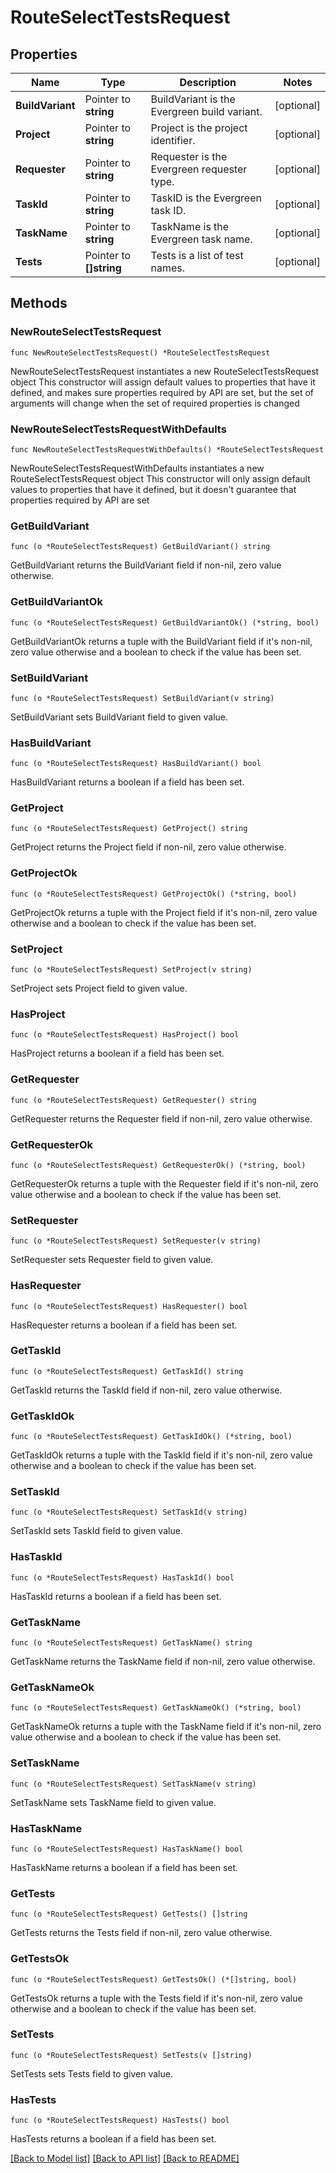 # RouteSelectTestsRequest

## Properties

Name | Type | Description | Notes
------------ | ------------- | ------------- | -------------
**BuildVariant** | Pointer to **string** | BuildVariant is the Evergreen build variant. | [optional] 
**Project** | Pointer to **string** | Project is the project identifier. | [optional] 
**Requester** | Pointer to **string** | Requester is the Evergreen requester type. | [optional] 
**TaskId** | Pointer to **string** | TaskID is the Evergreen task ID. | [optional] 
**TaskName** | Pointer to **string** | TaskName is the Evergreen task name. | [optional] 
**Tests** | Pointer to **[]string** | Tests is a list of test names. | [optional] 

## Methods

### NewRouteSelectTestsRequest

`func NewRouteSelectTestsRequest() *RouteSelectTestsRequest`

NewRouteSelectTestsRequest instantiates a new RouteSelectTestsRequest object
This constructor will assign default values to properties that have it defined,
and makes sure properties required by API are set, but the set of arguments
will change when the set of required properties is changed

### NewRouteSelectTestsRequestWithDefaults

`func NewRouteSelectTestsRequestWithDefaults() *RouteSelectTestsRequest`

NewRouteSelectTestsRequestWithDefaults instantiates a new RouteSelectTestsRequest object
This constructor will only assign default values to properties that have it defined,
but it doesn't guarantee that properties required by API are set

### GetBuildVariant

`func (o *RouteSelectTestsRequest) GetBuildVariant() string`

GetBuildVariant returns the BuildVariant field if non-nil, zero value otherwise.

### GetBuildVariantOk

`func (o *RouteSelectTestsRequest) GetBuildVariantOk() (*string, bool)`

GetBuildVariantOk returns a tuple with the BuildVariant field if it's non-nil, zero value otherwise
and a boolean to check if the value has been set.

### SetBuildVariant

`func (o *RouteSelectTestsRequest) SetBuildVariant(v string)`

SetBuildVariant sets BuildVariant field to given value.

### HasBuildVariant

`func (o *RouteSelectTestsRequest) HasBuildVariant() bool`

HasBuildVariant returns a boolean if a field has been set.

### GetProject

`func (o *RouteSelectTestsRequest) GetProject() string`

GetProject returns the Project field if non-nil, zero value otherwise.

### GetProjectOk

`func (o *RouteSelectTestsRequest) GetProjectOk() (*string, bool)`

GetProjectOk returns a tuple with the Project field if it's non-nil, zero value otherwise
and a boolean to check if the value has been set.

### SetProject

`func (o *RouteSelectTestsRequest) SetProject(v string)`

SetProject sets Project field to given value.

### HasProject

`func (o *RouteSelectTestsRequest) HasProject() bool`

HasProject returns a boolean if a field has been set.

### GetRequester

`func (o *RouteSelectTestsRequest) GetRequester() string`

GetRequester returns the Requester field if non-nil, zero value otherwise.

### GetRequesterOk

`func (o *RouteSelectTestsRequest) GetRequesterOk() (*string, bool)`

GetRequesterOk returns a tuple with the Requester field if it's non-nil, zero value otherwise
and a boolean to check if the value has been set.

### SetRequester

`func (o *RouteSelectTestsRequest) SetRequester(v string)`

SetRequester sets Requester field to given value.

### HasRequester

`func (o *RouteSelectTestsRequest) HasRequester() bool`

HasRequester returns a boolean if a field has been set.

### GetTaskId

`func (o *RouteSelectTestsRequest) GetTaskId() string`

GetTaskId returns the TaskId field if non-nil, zero value otherwise.

### GetTaskIdOk

`func (o *RouteSelectTestsRequest) GetTaskIdOk() (*string, bool)`

GetTaskIdOk returns a tuple with the TaskId field if it's non-nil, zero value otherwise
and a boolean to check if the value has been set.

### SetTaskId

`func (o *RouteSelectTestsRequest) SetTaskId(v string)`

SetTaskId sets TaskId field to given value.

### HasTaskId

`func (o *RouteSelectTestsRequest) HasTaskId() bool`

HasTaskId returns a boolean if a field has been set.

### GetTaskName

`func (o *RouteSelectTestsRequest) GetTaskName() string`

GetTaskName returns the TaskName field if non-nil, zero value otherwise.

### GetTaskNameOk

`func (o *RouteSelectTestsRequest) GetTaskNameOk() (*string, bool)`

GetTaskNameOk returns a tuple with the TaskName field if it's non-nil, zero value otherwise
and a boolean to check if the value has been set.

### SetTaskName

`func (o *RouteSelectTestsRequest) SetTaskName(v string)`

SetTaskName sets TaskName field to given value.

### HasTaskName

`func (o *RouteSelectTestsRequest) HasTaskName() bool`

HasTaskName returns a boolean if a field has been set.

### GetTests

`func (o *RouteSelectTestsRequest) GetTests() []string`

GetTests returns the Tests field if non-nil, zero value otherwise.

### GetTestsOk

`func (o *RouteSelectTestsRequest) GetTestsOk() (*[]string, bool)`

GetTestsOk returns a tuple with the Tests field if it's non-nil, zero value otherwise
and a boolean to check if the value has been set.

### SetTests

`func (o *RouteSelectTestsRequest) SetTests(v []string)`

SetTests sets Tests field to given value.

### HasTests

`func (o *RouteSelectTestsRequest) HasTests() bool`

HasTests returns a boolean if a field has been set.


[[Back to Model list]](../README.md#documentation-for-models) [[Back to API list]](../README.md#documentation-for-api-endpoints) [[Back to README]](../README.md)


